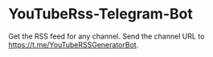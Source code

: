 # YouTubeRss-Telegram-Bot
Get the RSS feed for any channel. Send the channel URL to https://t.me/YouTubeRSSGeneratorBot.

